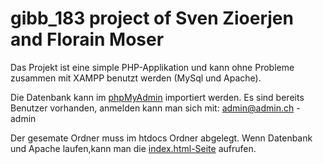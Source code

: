 # gibb_183 project of Sven Zioerjen and Florain Moser

Das Projekt ist eine simple PHP-Applikation und kann ohne Probleme zusammen mit XAMPP benutzt werden (MySql und Apache).

Die Datenbank kann im [phpMyAdmin](http://localhost/phpmyadmin) importiert werden. 
Es sind bereits Benutzer vorhanden, anmelden kann man sich mit: admin@admin.ch - admin

Der gesemate Ordner muss im htdocs Ordner abgelegt. 
Wenn Datenbank und Apache laufen,kann man die [index.html-Seite](http://localhost/gibb_183) aufrufen.
